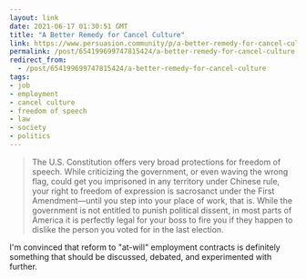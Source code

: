 ```yaml
---
layout: link
date: 2021-06-17 01:30:51 GMT
title: "A Better Remedy for Cancel Culture"
link: https://www.persuasion.community/p/a-better-remedy-for-cancel-culture
permalink: /post/654199699747815424/a-better-remedy-for-cancel-culture
redirect_from: 
  - /post/654199699747815424/a-better-remedy-for-cancel-culture
tags:
- job
- employment
- cancel culture
- freedom of speech
- law
- society
- politics
---
```

<blockquote>The U.S. Constitution offers very broad protections for freedom of speech. While criticizing the government, or even waving the wrong flag, could get you imprisoned in any territory under Chinese rule, your right to freedom of expression is sacrosanct under the First Amendment—until you step into your place of work, that is. While the government is not entitled to punish political dissent, in most parts of America it is perfectly legal for your boss to fire you if they happen to dislike the person you voted for in the last election.</blockquote>
<p>I'm convinced that reform to "at-will" employment contracts is definitely something that should be discussed, debated, and experimented with further.</p>
